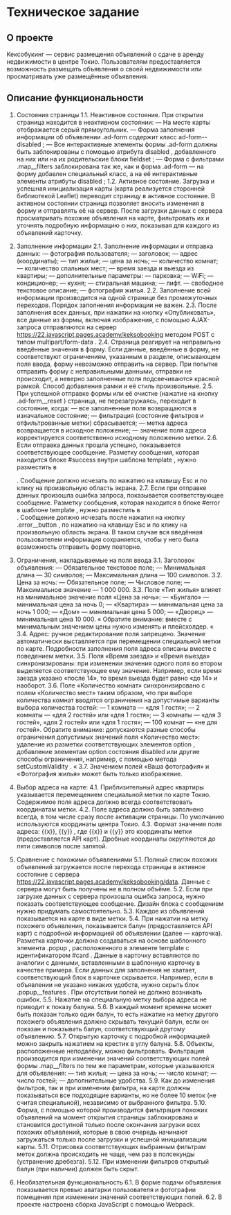 # Техническое задание

## О проекте
Кексобукинг — сервис размещения объявлений о сдаче в аренду недвижимости в центре Токио. Пользователям предоставляется возможность размещать объявления о своей
недвижимости или просматривать уже размещённые объявления.

## Описание функциональности
1. Состояния страницы
   1.1. Неактивное состояние. При открытии страница находится в неактивном состоянии:
   — На месте карты отображается серый прямоугольник.
   — Форма заполнения информации об объявлении .ad-form содержит класс ad-form--disabled ;
   — Все интерактивные элементы формы .ad-form должны быть заблокированы с помощью атрибута disabled , добавленного на них или на их родительские блоки fieldset ;
   — Форма с фильтрами .map__filters заблокирована так же, как и форма .ad-form — на форму добавлен специальный класс, а на её интерактивные элементы атрибуты disabled ;
   1.2. Активное состояние. Загрузка и успешная инициализация карты (карта реализуется сторонней библиотекой Leaflet) переводит страницу в активное состояние. В активном
   состоянии страница позволяет вносить изменения в форму и отправлять её на сервер. После загрузки данных с сервера просматривать похожие объявления на карте, фильтровать
   их и уточнять подробную информацию о них, показывая для каждого из объявлений карточку.

2. Заполнение информации
   2.1. Заполнение информации и отправка данных:
   — фотография пользователя;
   — заголовок;
   — адрес (координаты);
   — тип жилья;
   — цена за ночь;
   — количество комнат;
   — количество спальных мест;
   — время заезда и выезда из квартиры;
   — дополнительные параметры:
   — парковка;
   — WiFi;
   — кондиционер;
   — кухня;
   — стиральная машина;
   — лифт.
   — свободное текстовое описание;
   — фотография жилья.
   2.2. Заполнение всей информации производится на одной странице без промежуточных переходов. Порядок заполнения информации не важен.
   2.3. После заполнения всех данных, при нажатии на кнопку «Опубликовать», все данные из формы, включая изображения, с помощью AJAX-запроса отправляются на сервер
   https://22.javascript.pages.academy/keksobooking методом POST с типом multipart/form-data .
   2.4. Страница реагирует на неправильно введённые значения в форму. Если данные, введённые в форму, не соответствуют ограничениям, указанным в разделе, описывающем поля
   ввода, форму невозможно отправить на сервер. При попытке отправить форму с неправильными данными, отправки не происходит, а неверно заполненные поля подсвечиваются
   красной рамкой. Способ добавления рамки и её стиль произвольные.
   2.5. При успешной отправке формы или её очистке (нажатие на кнопку .ad-form__reset ) страница, не перезагружаясь, переходит в состояние, когда:
   — все заполненные поля возвращаются в изначальное состояние;
   — фильтрация (состояние фильтров и отфильтрованные метки) сбрасывается;
   — метка адреса возвращается в исходное положение;
   — значение поля адреса корректируется соответственно исходному положению метки.
   2.6. Если отправка данных прошла успешно, показывается соответствующее сообщение. Разметку сообщения, которая находится блоке #success внутри шаблона template , нужно
   разместить в <main> . Сообщение должно исчезать по нажатию на клавишу Esc и по клику на произвольную область экрана.
   2.7. Если при отправке данных произошла ошибка запроса, показывается соответствующее сообщение. Разметку сообщения, которая находится в блоке #error в шаблоне template ,
   нужно разместить в <main> . Сообщение должно исчезать после нажатия на кнопку .error__button , по нажатию на клавишу Esc и по клику на произвольную область экрана.
   В таком случае вся введённая пользователем информация сохраняется, чтобы у него была возможность отправить форму повторно.

3. Ограничения, накладываемые на поля ввода
   3.1. Заголовок объявления:
   — Обязательное текстовое поле;
   — Минимальная длина — 30 символов;
   — Максимальная длина — 100 символов.
   3.2. Цена за ночь:
   — Обязательное поле;
   — Числовое поле;
   — Максимальное значение — 1 000 000.
   3.3. Поле «Тип жилья» влияет на минимальное значение поля «Цена за ночь»:
   — «Бунгало» — минимальная цена за ночь 0;
   — «Квартира» — минимальная цена за ночь 1 000;
   — «Дом» — минимальная цена 5 000;
   — «Дворец» — минимальная цена 10 000.
   « Обратите внимание: вместе с минимальным значением цены нужно изменять и плейсхолдер.
   «
   3.4. Адрес: ручное редактирование поля запрещено. Значение автоматически выставляется при перемещении специальной метки по карте. Подробности заполнения поля адреса
   описаны вместе с поведением метки.
   3.5. Поля «Время заезда» и «Время выезда» синхронизированы: при изменении значения одного поля во втором выделяется соответствующее ему значение. Например, если время
   заезда указано «после 14», то время выезда будет равно «до 14» и наоборот.
   3.6. Поле «Количество комнат» синхронизировано с полем «Количество мест» таким образом, что при выборе количества комнат вводятся ограничения на допустимые варианты
   выбора количества гостей:
   — 1 комната — «для 1 гостя»;
   — 2 комнаты — «для 2 гостей» или «для 1 гостя»;
   — 3 комнаты — «для 3 гостей», «для 2 гостей» или «для 1 гостя»;
   — 100 комнат — «не для гостей».
   Обратите внимание: допускаются разные способы ограничения допустимых значений поля «Количество мест»: удаление из разметки соответствующих элементов option ,
   добавление элементам option состояния disabled или другие способы ограничения, например, с помощью метода setCustomValidity .
   «
   3.7. Значением полей «Ваша фотография» и «Фотография жилья» может быть только изображение.

4. Выбор адреса на карте:
   4.1. Приблизительный адрес квартиры указывается перемещением специальной метки по карте Токио. Содержимое поля адреса должно всегда соответствовать координатам метки.
   4.2. Поле адреса должно быть заполнено всегда, в том числе сразу после активации страницы. По умолчанию используются координаты центра Токио.
   4.3. Формат значения поля адреса: {{x}}, {{y}} , где {{x}} и {{y}} это координаты метки (предоставляется API карт). Дробные координаты округляются до пяти символов после
   запятой.

5. Сравнение с похожими объявлениями
   5.1. Полный список похожих объявлений загружается после перехода страницы в активное состояние с сервера https://22.javascript.pages.academy/keksobooking/data. Данные
   с сервера могут быть получены не в полном объёме.
   5.2. Если при загрузке данных с сервера произошла ошибка запроса, нужно показать соответствующее сообщение. Дизайн блока с сообщением нужно придумать самостоятельно.
   5.3. Каждое из объявлений показывается на карте в виде метки.
   5.4. При нажатии на метку похожего объявления, показывается балун (предоставляется API карт) с подробной информацией об объявлении (далее — карточка). Разметка карточки
   должна создаваться на основе шаблонного элемента .popup , расположенного в элементе template с идентификатором #card . Данные в карточку вставляются по аналогии
   с данными, вставленными в шаблонную карточку в качестве примера. Если данных для заполнения не хватает, соответствующий блок в карточке скрывается. Например, если
   в объявлении не указано никаких удобств, нужно скрыть блок .popup__features . При отсутствии полей не должно возникать ошибок.
   5.5. Нажатие на специальную метку выбора адреса не приводит к показу балуна.
   5.6. В каждый момент времени может быть показан только один балун, то есть нажатие на метку другого похожего объявления должно скрывать текущий балун, если он показан
   и показывать балун, соответствующий другому объявлению.
   5.7. Открытую карточку с подробной информацией можно закрыть нажатием на крестик в углу балуна.
   5.8. Объекты, расположенные неподалёку, можно фильтровать. Фильтрация производится при изменении значений соответствующих полей формы .map__filters по тем же
   параметрам, которые указываются для объявления:
   — тип жилья;
   — цена за ночь;
   — число комнат;
   — число гостей;
   — дополнительные удобства.
   5.9. Как до изменения фильтров, так и при изменении фильтра, на карте должны показываться все подходящие варианты, но не более 10 меток (не считая специальной), независимо
   от выбранного фильтра.
   5.10. Форма, с помощью которой производится фильтрация похожих объявлений на момент открытия страницы заблокирована и становится доступной только после окончания
   загрузки всех похожих объявлений, которые в свою очередь начинают загружаться только после загрузки и успешной инициализации карты.
   5.11. Отрисовка соответствующих выбранным фильтрам меток должна происходить не чаще, чем раз в полсекунды (устранение дребезга).
   5.12. При изменении фильтров открытый балун (при наличии) должен быть скрыт.

6. Необязательная функциональность
   6.1. В форме подачи объявления показывается превью аватарки пользователя и фотографии помещения при изменении значений соответствующих полей.
   6.2. В проекте настроена сборка JavaScript с помощью Webpack.